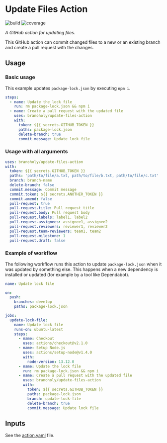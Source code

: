 # Update Files Action

![build](https://img.shields.io/github/workflow/status/branoholy/update-files-action/CI/develop)
![coverage](https://img.shields.io/codecov/c/github/branoholy/update-files-action/develop)

_A GitHub action for updating files._

This GitHub action can commit changed files to a new or an existing branch and create a pull request with the changes.

## Usage

### Basic usage

This example updates `package-lock.json` by executing `npm i`.

```yaml
steps:
  - name: Update the lock file
    run: rm package-lock.json && npm i
  - name: Create a pull request with the updated file
    uses: branoholy/update-files-action
    with:
      token: ${{ secrets.GITHUB_TOKEN }}
      paths: package-lock.json
      delete-branch: true
      commit.message: Update lock file
```

### Usage with all arguments

```yaml
uses: branoholy/update-files-action
with:
  token: ${{ secrets.GITHUB_TOKEN }}
  paths: 'path/to/file/a.txt, path/to/file/b.txt, path/to/file/c.txt'
  branch: branch-name
  delete-branch: false
  commit.message: Commit message
  commit.token: ${{ secrets.ANOTHER_TOKEN }}
  commit.amend: false
  pull-request: true
  pull-request.title: Pull request title
  pull-request.body: Pull request body
  pull-request.labels: label1, label2
  pull-request.assignees: assignee1, assignee2
  pull-request.reviewers: reviewer1, reviewer2
  pull-request.team-reviewers: team1, team2
  pull-request.milestone: 1
  pull-request.draft: false
```

### Example of workflow

The following workflow runs this action to update `package-lock.json` when it was updated by something else. This happens when a new dependency is installed or updated (for example by a tool like Dependabot).

```yaml
name: Update lock file

on:
  push:
    branches: develop
    paths: package-lock.json

jobs:
  update-lock-file:
    name: Update lock file
    runs-on: ubuntu-latest
    steps:
      - name: Checkout
        uses: actions/checkout@v2.1.0
      - name: Setup Node.js
        uses: actions/setup-node@v1.4.0
        with:
          node-version: 13.12.0
      - name: Update the lock file
        run: rm package-lock.json && npm i
      - name: Create a pull request with the updated file
        uses: branoholy/update-files-action
        with:
          token: ${{ secrets.GITHUB_TOKEN }}
          paths: package-lock.json
          branch: update-lock-file
          delete-branch: true
          commit.message: Update lock file
```

## Inputs

See the [action.yaml](action.yaml) file.
